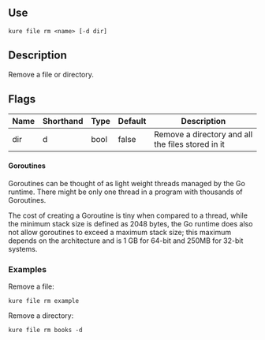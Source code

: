 ## Use

`kure file rm <name> [-d dir]`

## Description

Remove a file or directory.

## Flags 

|  Name     | Shorthand |     Type      |    Default    |                    Description                        |
|-----------|-----------|---------------|---------------|-------------------------------------------------------|
| dir       | d         | bool          | false         | Remove a directory and all the files stored in it     |

#### Goroutines

Goroutines can be thought of as light weight threads managed by the Go runtime. There might be only one thread in a program with thousands of Goroutines.

The cost of creating a Goroutine is tiny when compared to a thread, while the minimum stack size is defined as 2048 bytes, the Go runtime does also not allow goroutines to exceed a maximum stack size; this maximum depends on the architecture and is 1 GB for 64-bit and 250MB for 32-bit systems.

### Examples

Remove a file:
```
kure file rm example
```

Remove a directory:
``` 
kure file rm books -d
```